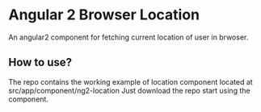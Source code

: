 # Angular 2 Browser Location

An angular2 component for fetching current location of user in brwoser.  

## How to use?
The repo contains the working example of location component located at src/app/component/ng2-location
Just download the repo start using the component.


